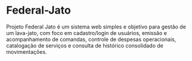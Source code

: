 # Federal-Jato
Projeto Federal Jato é um sistema web simples e objetivo para gestão de um lava-jato, com foco em cadastro/login de usuários, emissão e acompanhamento de comandas, controle de despesas operacionais, catalogação de serviços e consulta de histórico consolidado de movimentações.
